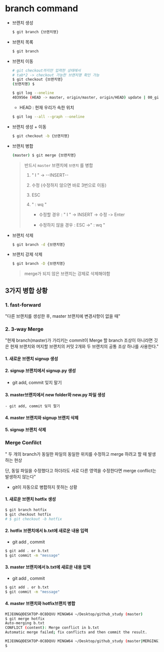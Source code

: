 # branch command

- 브랜치 생성

  ```bash
  $ git branch {브랜치명}
  ```

- 브랜치 목록

  ```bash
  $ git branch
  ```

- 브랜치 이동

  ```bash
  # git checkout까지만 입력한 상태에서
  # tab*2 -> checkout 가능한 브랜치명 확인 가능
  $ git checkout {브랜치명}
  (브랜치명) $
  ```

  ```bash
  $ git log --oneline
  403956e (HEAD -> master, origin/master, origin/HEAD) update | 00_git_repository.md
  
  ```

  - HEAD : 현재 우리가 속한 위치

  ```bash
  $ git log --all --graph --oneline
  ```

  

- 브랜치 생성 + 이동

  ```bash
  $ git checkout -b {브랜치명}
  ```

- 브랜치 병합

  ```bash
  (master) $ git merge {브랜치명}
  ```

  > 반드시 `master` 브랜치에 `브랜치` 를 병합
  >
  > 1. " I "  ->  --INSERT-- 
  >
  > 2. 수정 (수정하지 않으면 바로 3번으로 이동)
  >
  > 3. ESC 
  >
  > 4. " : wq "
  >
  >    - 수정할 경우 : " I "  ->  INSERT -> 수정 -> Enter
  >
  >    - 수정하지 않을 경우 :  ESC ->" : wq "

  

- 브랜치 삭제

  ```bash
  $ git branch -d {브랜치명}
  ```

- 브랜치 강제 삭제

  ```bash
  $ git branch -D {브랜치명}
  ```

  >  merge가 되지 않은 브랜치는 강제로 삭제해야함
  
  

## 3가지 병합 상황

### 1. fast-forward

"다른 브랜치를 생성한 후, master 브랜치에 변경사항이 없을 때"



### 2. 3-way Merge

"현재 branch(master)가 가리키는 commit이 Merge 할 branch 조상이 아니라면 깃은 현재 브랜치와 머지할 브랜치의 커밋 2개와 두 브랜치의 공통 조상 하나를 사용한다."



#### 1. 새로운 브랜치 signup 생성

#### 2. signup 브랜치에서 signup.py 생성

 - git add, commit 잊지 말기

#### 3. master브랜치에서 new folder와 new.py 파일 생성

	- git add, commit 잊지 말기

#### 4. master 브랜치와 signup 브랜치 삭제

#### 5. signup 브랜치 삭제



###  Merge Confilct

" 두 개의 branch가 동일한 파일의 동일한 위치를 수정하고 merge 하려고 할 때 발생하는 현상

단, 동일 파일을 수정했다고 하더라도 서로 다른 영역을 수정한다면 merge conflict는 발생하지 않는다"

 - git이 자동으로 병합하지 못하는 상황

   

#### 1. 새로운 브랜치 hotfix 생성

```bash
$ git branch hotfix
$ git checkout hotfix
# $ git checkout -b hotfix
```

#### 2. hotfix 브랜치에서 b.txt에 새로운 내용 입력

 - git add , commit

```bash
$ git add . or b.txt
$ git commit -m "message"
```

#### 3. master 브랜치에서 b.txt에 새로운 내용 입력

 - git add , commit

```bash
$ git add . or b.txt
$ git commit -m "message"
```

#### 4. master 브랜치와 hotfix브랜치 병합

```bash
MIJEONG@DESKTOP-0C8DQVU MINGW64 ~/Desktop/github_study (master)
$ git merge hotfix
Auto-merging b.txt
CONFLICT (content): Merge conflict in b.txt
Automatic merge failed; fix conflicts and then commit the result.

MIJEONG@DESKTOP-0C8DQVU MINGW64 ~/Desktop/github_study (master|MERGING)
$
```



